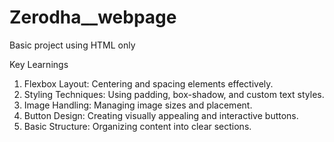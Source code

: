 # Zerodha__webpage
Basic  project using HTML only

Key Learnings
1) Flexbox Layout: Centering and spacing elements effectively.
2) Styling Techniques: Using padding, box-shadow, and custom text styles.
3) Image Handling: Managing image sizes and placement.
4) Button Design: Creating visually appealing and interactive buttons.
5) Basic Structure: Organizing content into clear sections.
